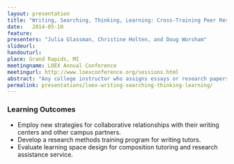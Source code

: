 ```yaml
---
layout: presentation
title: "Writing, Searching, Thinking, Learning: Cross-Training Peer Research and Writing Tutors to Maximize Student Success"
date:   2014-05-10
feature: 
presenters: "Julia Glassman, Christine Holten, and Doug Worsham"
slideurl: 
handouturl: 
place: Grand Rapids, MI
meetingname: LOEX Annual Conference
meetingurl: http://www.loexconference.org/sessions.html
abstract: "Any college instructor who assigns essays or research papers will tell you that writing and research are deeply intertwined. Doesn't it make sense, then, to empower writing tutors to give their peers basic guidance in research, and vice versa? With this in mind, the UCLA College Library has partnered with the UCLA Undergraduate Writing Center (UWC) to cross-train writing and research tutors. This partnership has helped foster a dramatic re-envisioning of library space, and has been a major factor in the development of new practices like replacing the reference desk with a consultation suite (dubbed the Inquiry Space) and expanding the Library's use of student tutors alongside full-time librarians. The UWC now operates a satellite center within the Library, and the Library is expanding its offerings of research consultations in other campus spaces. Overall, this collaborative training has led to a more integrated, nuanced, and broad-reaching Library service model. This session will introduce participants to the training program developed for research and writing tutors, assessment strategies, unexpected challenges, budget and space considerations, and other issues. Then, participants will be able to share strategies they are employing at their own libraries or begin building a similar program at their campuses."
permalink: presentations/loex-writing-searching-thinking-learning/
---
```

### Learning Outcomes
* Employ new strategies for collaborative relationships with their writing centers and other campus partners. 
* Develop a research methods training program for writing tutors.
* Evaluate learning space design for composition tutoring and research assistance service.
